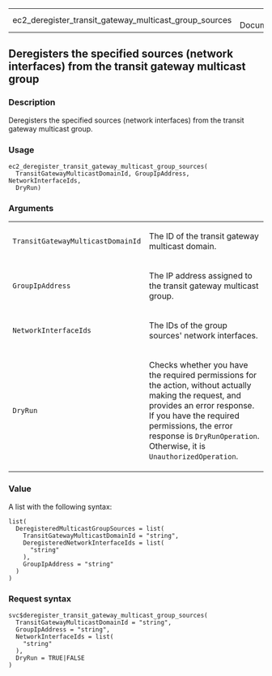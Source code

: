 <table style="width: 100%;">
<tbody>
<tr class="odd">
<td>ec2_deregister_transit_gateway_multicast_group_sources</td>
<td style="text-align: right;">R Documentation</td>
</tr>
</tbody>
</table>

## Deregisters the specified sources (network interfaces) from the transit gateway multicast group

### Description

Deregisters the specified sources (network interfaces) from the transit
gateway multicast group.

### Usage

    ec2_deregister_transit_gateway_multicast_group_sources(
      TransitGatewayMulticastDomainId, GroupIpAddress, NetworkInterfaceIds,
      DryRun)

### Arguments

<table>
<colgroup>
<col style="width: 35%" />
<col style="width: 65%" />
</colgroup>
<tbody>
<tr class="odd">
<td><code
id="ec2_deregister_transit_gateway_multicast_group_sources_:_TransitGatewayMulticastDomainId">TransitGatewayMulticastDomainId</code></td>
<td><p>The ID of the transit gateway multicast domain.</p></td>
</tr>
<tr class="even">
<td><code
id="ec2_deregister_transit_gateway_multicast_group_sources_:_GroupIpAddress">GroupIpAddress</code></td>
<td><p>The IP address assigned to the transit gateway multicast
group.</p></td>
</tr>
<tr class="odd">
<td><code
id="ec2_deregister_transit_gateway_multicast_group_sources_:_NetworkInterfaceIds">NetworkInterfaceIds</code></td>
<td><p>The IDs of the group sources' network interfaces.</p></td>
</tr>
<tr class="even">
<td><code
id="ec2_deregister_transit_gateway_multicast_group_sources_:_DryRun">DryRun</code></td>
<td><p>Checks whether you have the required permissions for the action,
without actually making the request, and provides an error response. If
you have the required permissions, the error response is
<code>DryRunOperation</code>. Otherwise, it is
<code>UnauthorizedOperation</code>.</p></td>
</tr>
</tbody>
</table>

### Value

A list with the following syntax:

    list(
      DeregisteredMulticastGroupSources = list(
        TransitGatewayMulticastDomainId = "string",
        DeregisteredNetworkInterfaceIds = list(
          "string"
        ),
        GroupIpAddress = "string"
      )
    )

### Request syntax

    svc$deregister_transit_gateway_multicast_group_sources(
      TransitGatewayMulticastDomainId = "string",
      GroupIpAddress = "string",
      NetworkInterfaceIds = list(
        "string"
      ),
      DryRun = TRUE|FALSE
    )

